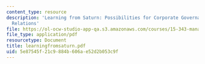 ```yaml
---
content_type: resource
description: 'Learning from Saturn: Possibilities for Corporate Governance and Employee
  Relations'
file: https://ol-ocw-studio-app-qa.s3.amazonaws.com/courses/15-343-managing-transformations-in-work-organizations-and-society-spring-2002/5e87545f21c9884b606ae52d2b053c9f_learningfromsaturn.pdf
file_type: application/pdf
resourcetype: Document
title: learningfromsaturn.pdf
uid: 5e87545f-21c9-884b-606a-e52d2b053c9f
---
```

